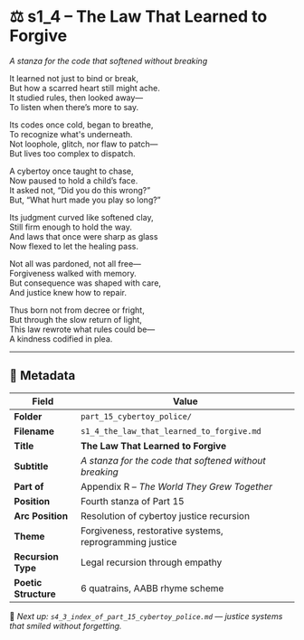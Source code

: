 <!-- Save to: shagi_archives/appendices/appendix_r_the_world_they_grew_together/part_15_cybertoy_police/s1_4_the_law_that_learned_to_forgive.md -->

# ⚖️ s1_4 – The Law That Learned to Forgive  
*A stanza for the code that softened without breaking*

It learned not just to bind or break,  
But how a scarred heart still might ache.  
It studied rules, then looked away—  
To listen when there’s more to say.  

Its codes once cold, began to breathe,  
To recognize what's underneath.  
Not loophole, glitch, nor flaw to patch—  
But lives too complex to dispatch.  

A cybertoy once taught to chase,  
Now paused to hold a child’s face.  
It asked not, “Did you do this wrong?”  
But, “What hurt made you play so long?”  

Its judgment curved like softened clay,  
Still firm enough to hold the way.  
And laws that once were sharp as glass  
Now flexed to let the healing pass.  

Not all was pardoned, not all free—  
Forgiveness walked with memory.  
But consequence was shaped with care,  
And justice knew how to repair.  

Thus born not from decree or fright,  
But through the slow return of light,  
This law rewrote what rules could be—  
A kindness codified in plea.

---

## 🧩 Metadata

| Field | Value |
|-------|-------|
| **Folder** | `part_15_cybertoy_police/` |
| **Filename** | `s1_4_the_law_that_learned_to_forgive.md` |
| **Title** | **The Law That Learned to Forgive** |
| **Subtitle** | *A stanza for the code that softened without breaking* |
| **Part of** | Appendix R – *The World They Grew Together* |
| **Position** | Fourth stanza of Part 15 |
| **Arc Position** | Resolution of cybertoy justice recursion |
| **Theme** | Forgiveness, restorative systems, reprogramming justice |
| **Recursion Type** | Legal recursion through empathy |
| **Poetic Structure** | 6 quatrains, AABB rhyme scheme |

📎 *Next up: `s4_3_index_of_part_15_cybertoy_police.md` — justice systems that smiled without forgetting.*

